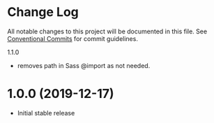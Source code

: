 # Change Log

All notable changes to this project will be documented in this file.
See [Conventional Commits](https://conventionalcommits.org) for commit guidelines.


1.1.0

* removes path in Sass @import as not needed.

# 1.0.0 (2019-12-17)

* Initial stable release
